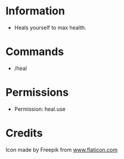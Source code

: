 # Information 
 - Heals yourself to max health.
 # Commands
- /heal
 # Permissions
 - Permission: heal.use
 # Credits
Icon made by Freepik from www.flaticon.com
